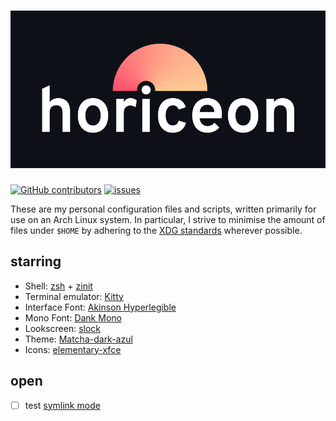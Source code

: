 # ![horiceon](.github/horiceon.png)

[![GitHub contributors][shield_contrib]][contrib]
[![issues][shield_issues]][issues]

These are my personal configuration files and scripts, written primarily for
use on an Arch Linux system. In particular, I strive to minimise the amount of
files under `$HOME` by adhering to the [XDG standards][xdg] wherever possible.

## starring

- Shell: [zsh](https://github.com/zsh-users/zsh) + [zinit](https://github.com/zdharma/zinit)
- Terminal emulator: [Kitty](https://github.com/kovidgoyal/kitty)
- Interface Font: [Akinson Hyperlegible](https://github.com/shiftgeist/atkinson-hyperlegible-deb)
- Mono Font: [Dank Mono](https://philpl.gumroad.com/l/dank-mono)
- Lookscreen: [slock](https://tools.suckless.org/slock/)
- Theme: [Matcha-dark-azul](https://github.com/vinceliuice/Matcha-gtk-theme)
- Icons: [elementary-xfce](https://github.com/shimmerproject/elementary-xfce)

## open

- [ ] test [symlink mode](https://www.chezmoi.io/reference/target-types/#symlink-mode)

[contrib]: https://github.com/shiftgeist/horiceon/graphs/contributors
[issues]: https://github.com/shiftgeist/horiceon/issues
[shield_contrib]: https://img.shields.io/github/contributors/shiftgeist/horiceon
[shield_issues]: https://img.shields.io/github/issues/shiftgeist/horiceon
[xdg]: https://specifications.freedesktop.org/basedir-spec/basedir-spec-latest.html
